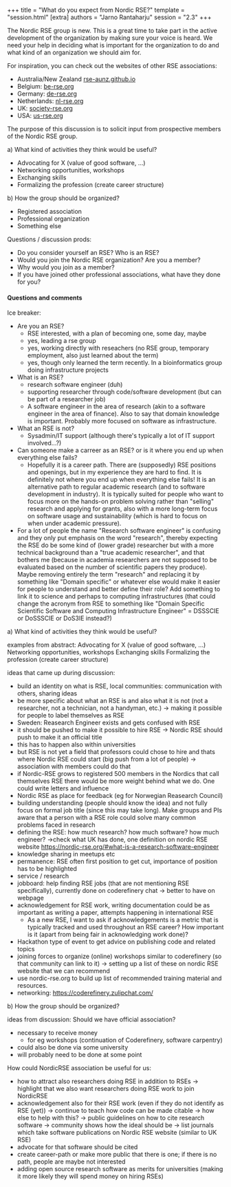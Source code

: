 +++
title = "What do you expect from Nordic RSE?"
template = "session.html"
[extra]
authors = "Jarno Rantaharju"
session = "2.3"
+++

The Nordic RSE group is new. This is a great time to take part in the
active development of the organization by making sure your voice is heard.
We need your help in deciding what is important for the organization to do
and what kind of an organization we should aim for.

For inspiration, you can check out the websites of other RSE associations:
 - Australia/New Zealand [rse-aunz.github.io](http://rse-aunz.github.io/)
 - Belgium: [be-rse.org](http://be-rse.org)
 - Germany: [de-rse.org](http://de-rse.org)
 - Netherlands: [nl-rse.org](http://nl-rse.org)
 - UK: [society-rse.org](http://society-rse.org)
 - USA: [us-rse.org](http://us-rse.org)

The purpose of this discussion is to solicit input from prospective members
of the Nordic RSE group.

 a) What kind of activities they think would be useful?
  - Advocating for X (value of good software, ...)
  - Networking opportunities, workshops
  - Exchanging skills
  - Formalizing the profession (create career structure)

 b) How the group should be organized?
  - Registered association
  - Professional organization
  - Something else

Questions / discussion prods:
 - Do you consider yourself an RSE? Who is an RSE?
 - Would you join the Nordic RSE organization? Are you a member?
 - Why would you join as a member?
 - If you have joined other professional associations, what have they done for you?


#### Questions and comments

Ice breaker:
 * Are you an RSE?
     * RSE interested, with a plan of becoming one, some day, maybe
     * yes, leading a rse group
     * yes, working directly with reseachers (no RSE group, temporary employment, also just learned about the term)
     * yes, though only learned the term recently. In a bioinformatics group doing infrastructure projects
 * What is an RSE?
     * research software engineer (duh)
     * supporting researcher through code/software development (but can be part of a researcher job)
     * A software engineer in the area of research (akin to a software engineer in the area of finance). Also to say that domain knowledge is important. Probably more focused on software as infrastructure.
  * What an RSE is not?
    * Sysadmin/IT support (although there's typically a lot of IT support involved...?)
  * Can someone make a carreer as an RSE? or is it where you end up when everything else fails?
    * Hopefully it is a career path. There are (supposedly) RSE positions and openings, but in my experience they are hard to find. It is definitely not where you end up when everything else fails! It is an alternative path to regular academic research (and to software development in industry). It is typically suited for people who want to focus more on the hands-on problem solving rather than "selling" research and applying for grants, also with a more long-term focus on software usage and sustainability (which is hard to focus on when under academic pressure).
  * For a lot of people the name "Research software engineer" is confusing and they only put emphasis on the word "research", thereby expecting the RSE do be some kind of (lower grade) researcher but with a more technical background than a "true academic researcher", and that bothers me (because in academia researchers are not supposed to be evaluated based on the number of scientific papers they produce). Maybe removing entirely the term "research" and replacing it by something like "Domain specific" or whatever else would make it easier for people to understand and better define their role? Add something to link it to science and perhaps to computing infrastructures (that could change the acronym from RSE to something like "Domain Specific Scientific Software and Computing Infrastructure Engineer" = DSSSCIE or DoSSSCIE or DoS3IE instead?)

a) What kind of activities they think would be useful?

examples from abstract: Advocating for X (value of good software, ...)
Networking opportunities, workshops
Exchanging skills
Formalizing the profession (create career structure)


ideas that came up during discussion:
* build an identity on what is RSE, local communities: communication with others, sharing ideas
* be more specific about what an RSE is and also what it is not (not a researcher, not a technician, not a handyman, etc.)
-> making it possible for people to label themselves as RSE
* Sweden: Reasearch Engineer exists and gets confused with RSE
* it should be pushed to make it possible to hire RSE
-> Nordic RSE should push to make it an official title
* this has to happen also within universities
* but RSE is not yet a field that professors could chose to hire and thats where Nordic RSE could start (big push from a lot of people)
-> association with members could do that
* if Nordic-RSE grows to registered 500 members in the Nordics that call themselves RSE there would be more weight behind what we do. One could write letters and influence
* Nordic RSE as place for feedback (eg for Norwegian Reasearch Council)
* building understanding (people should know the idea) and not fully focus on formal job title (since this may take long). Make groups and PIs aware that a person with a RSE role could solve many common problems faced in research
* defining the RSE: how much research? how much software? how much engineer? ->check what UK has done, one definition on nordic RSE website https://nordic-rse.org/#what-is-a-research-software-engineer
* knowledge sharing in meetups etc
* permanence: RSE often first position to get cut, importance of position has to be highlighted
* service / research
* jobboard: help finding RSE jobs (that are not mentioning RSE specifically), currently done on coderefinery chat -> better to have on webpage
* acknowledgement for RSE work, writing documentation could be as important as writing a paper, attempts happening in international RSE
    * As a new RSE, I want to ask if acknowledgements is a metric that is typically tracked and used throughout an RSE career? How important is it (apart from being fair in acknowledging work done)?
* Hackathon type of event to get advice on publishing code and related topics
* joining forces to organize (online) workshops similar to coderefinery (so that community can link to it) -> setting up a list of these on nordic RSE website that we can recommend
* use nordic-rse.org to build up list of recommended training material and resources.
* networking: https://coderefinery.zulipchat.com/

b) How the group should be organized?

ideas from discussion:
Should we have official association?
- necessary to receive money
    - for eg workshops (continuation of Coderefinery, software carpentry)
- could also be done via some university
- will probably need to be done at some point

How could NordicRSE association be useful for us:
* how to attract also researchers doing RSE in addition to RSEs
    -> highlight that we also want researchers doing RSE work to join NordicRSE
* acknowledgement also for their RSE work (even if they do not identify as RSE (yet))
-> continue to teach how code can be made citable
-> how else to help with this?
-> public guidelines on how to cite research software -> community shows how the ideal should be
-> list journals which take software publications on Nordic RSE website (similar to UK RSE)
* advocate for that software should be cited
* create career-path or make more public that there is one; if there is no path, people are maybe not interested
* adding open source research software as merits for universities (making it more likely they will spend money on hiring RSEs)
